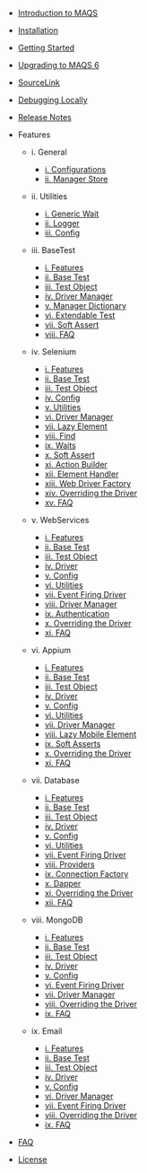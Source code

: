 - [Introduction to MAQS ](MAQS_6/Introduction.md)

- [Installation](MAQS_6/EnterpriseInstallation.md)
- [Getting Started](MAQS_6/Getting-Started.md)
- [Upgrading to MAQS 6](MAQS_6/UpgradingFromMAQS5ToMAQS6.md)
- [SourceLink](MAQS_6/SourceLink.md)
- [Debugging Locally](MAQS_6/Debugging-Locally.md)
- [Release Notes](MAQS_6/ReleaseNotes.md)

- Features

  - i. General

    - [i. Configurations](MAQS_6/General/EnterpriseConfiguration.md)
    - [ii. Manager Store](MAQS_6/General/ManagerStore.md)

  - ii. Utilities

    - [i. Generic Wait](MAQS_6/Utilities/Generic-Waits.md)
    - [ii. Logger](MAQS_6/Utilities/Logger.md)
    - [iii. Config](MAQS_6/Utilities/Config.md)

  - iii. BaseTest

    - [i. Features](MAQS_6/Base/BaseFeatures.md)
    - [ii. Base Test](MAQS_6/Base/BaseTest.md)
    - [iii. Test Object](MAQS_6/Base/BaseTestObject.md)
    - [iv. Driver Manager](MAQS_6/Base/DriverManager.md)
    - [v. Manager Dictionary](MAQS_6/Base/ManagerDictionary.md)
    - [vi. Extendable Test](MAQS_6/Base/BaseExtendableTest.md)
    - [vii. Soft Assert](MAQS_6/Base/SoftAsserts.md)
    - [viii. FAQ](MAQS_6/Base/BaseFAQ.md)

  - iv. Selenium

    - [i. Features](MAQS_6/Selenium/SeleniumFeatures.md)
    - [ii. Base Test](MAQS_6/Selenium/SeleniumBaseTest.md)
    - [iii. Test Object](MAQS_6/Selenium/SeleniumTestObject.md)
    - [iv. Config](MAQS_6/Selenium/SeleniumConfig.md)
    - [v. Utilities](MAQS_6/Selenium/SeleniumUtilities.md)
    - [vi. Driver Manager](MAQS_6/Selenium/SeleniumDriverManager.md)
    - [vii. Lazy Element](MAQS_6/Selenium/LazyElement.md)
    - [viii. Find](MAQS_6/Selenium/SeleniumFind.md)
    - [ix. Waits](MAQS_6/Selenium/Waits.md)
    - [x. Soft Assert](MAQS_6/Selenium/SoftAsserts.md)
    - [xi. Action Builder](MAQS_6/Selenium/ActionBuilder.md)
    - [xii. Element Handler](MAQS_6/Selenium/ElementHandler.md)
    - [xiii. Web Driver Factory](MAQS_6/Selenium/WebDriverFactory.md)
    - [xiv. Overriding the Driver](MAQS_6/Selenium/SeleniumOverride.md)
    - [xv. FAQ](MAQS_6/Selenium/SeleniumFAQ.md)

  - v. WebServices

    - [i. Features](MAQS_6/WebService/WebServiceFeatures.md)
    - [ii. Base Test](MAQS_6/WebService/WebServiceBaseTest.md)
    - [iii. Test Object](MAQS_6/WebService/WebServiceTestObject.md)
    - [iv. Driver](MAQS_6/WebService/WebServiceDriver.md)
    - [v. Config](MAQS_6/WebService/WebServiceConfig.md)
    - [vi. Utilities](MAQS_6/WebService/WebServiceUtilities.md)
    - [vii. Event Firing Driver](MAQS_6/WebService/WebServiceEventFiringDriver.md)
    - [viii. Driver Manager](MAQS_6/WebService/WebServiceDriverManager.md)
    - [ix. Authentication](MAQS_6/WebService/WebServiceAuth.md)
    - [x. Overriding the Driver](MAQS_6/WebService/WebServiceOverride.md)
    - [xi. FAQ](MAQS_6/WebService/WebServicesFAQ.md)

  - vi. Appium

    - [i. Features](MAQS_6/Appium/AppiumFeatures.md)
    - [ii. Base Test](MAQS_6/Appium/AppiumBaseTest.md)
    - [iii. Test Object](MAQS_6/Appium/AppiumTestObject.md)
    - [iv. Driver](MAQS_6/Appium/AppiumDriver.md)
    - [v. Config](MAQS_6/Appium/AppiumConfig.md)
    - [vi. Utilities](MAQS_6/Appium/AppiumUtilities.md)
    - [vii. Driver Manager](MAQS_6/Appium/MobileDriverManager.md)
    - [viii. Lazy Mobile Element](MAQS_6/Appium/LazyMobileElement.md)
    - [ix. Soft Asserts](MAQS_6/Appium/AppiumSoftAssert.md)
    - [x. Overriding the Driver](MAQS_6/Appium/AppiumOverride.md)
    - [xi. FAQ](MAQS_6/Appium/AppiumFAQ.md)

  - vii. Database

    - [i. Features](MAQS_6/Database/DatabaseFeatures.md)
    - [ii. Base Test](MAQS_6/Database/DatabaseBaseTest.md)
    - [iii. Test Object](MAQS_6/Database/DatabaseTestObject.md)
    - [iv. Driver](MAQS_6/Database/DatabaseDriver.md)
    - [v. Config](MAQS_6/Database/DatabaseConfig.md)
    - [vi. Utilities](MAQS_6/Database/DatabaseUtilites.md)
    - [vii. Event Firing Driver](MAQS_6/Database/DatabaseEventFiringDriver.md)
    - [viii. Providers](MAQS_6/Database/DatabaseProviders.md)
    - [ix. Connection Factory](MAQS_6/Database/DatabaseConnectionFactory.md)
    - [x. Dapper](MAQS_6/Database/MAQSDapper.md)
    - [xi. Overriding the Driver](MAQS_6/Database/DatabaseDriverOverride.md)
    - [xii. FAQ](MAQS_6/Database/DatabaseFAQ.md)

  - viii. MongoDB

    - [i. Features](MAQS_6/MongoDB/MongoDBFeatures.md)
    - [ii. Base Test](MAQS_6/MongoDB/MongoBaseTest.md)
    - [iii. Test Object](MAQS_6/MongoDB/MongoTestObject.md)
    - [iv. Driver](MAQS_6/MongoDB/MongoDBDriver.md)
    - [v. Config](MAQS_6/MongoDB/MongoDBConfig.md)
    - [vi. Event Firing Driver](MAQS_6/MongoDB/EventFiringMongoDBDriver.md)
    - [vii. Driver Manager](MAQS_6/MongoDB/MongoDriverManager.md)
    - [viii. Overriding the Driver](MAQS_6/MongoDB/MongoDriverOverride.md)
    - [ix. FAQ](MAQS_6/MongoDB/MongoFAQ.md)

  - ix. Email
    - [i. Features](MAQS_6/Email/EmailFeatures.md)
    - [ii. Base Test](MAQS_6/Email/EmailBaseTest.md)
    - [iii. Test Object](MAQS_6/Email/EmailTestObject.md)
    - [iv. Driver](MAQS_6/Email/EmailDriver.md)
    - [v. Config](MAQS_6/Email/EmailConfig.md)
    - [vi. Driver Manager](MAQS_6/Email/EmailDriverManager.md)
    - [vii. Event Firing Driver](MAQS_6/Email/EmailEventFiringlDriver.md)
    - [viii. Overriding the Driver](MAQS_6/Email/EmailDriverOverride.md)
    - [ix. FAQ](MAQS_6/Email/EmailFAQ.md)

- [FAQ](MAQS_6/MAQS-FAQ.md)
- [License](MAQS_6/License.md)
